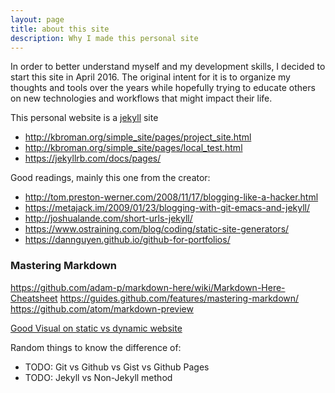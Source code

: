 ```yaml
---
layout: page
title: about this site
description: Why I made this personal site
---
```


In order to better understand myself and my development skills, I decided to start this site in April 2016.  The original intent for it is to organize my thoughts and tools over the years while hopefully trying to educate others on new technologies and workflows that might impact their life.

This personal website is a [jekyll](https://jekyllrb.com) site

- http://kbroman.org/simple_site/pages/project_site.html
- http://kbroman.org/simple_site/pages/local_test.html
- https://jekyllrb.com/docs/pages/

Good readings, mainly this one from the creator: 

- http://tom.preston-werner.com/2008/11/17/blogging-like-a-hacker.html
- https://metajack.im/2009/01/23/blogging-with-git-emacs-and-jekyll/
- http://joshualande.com/short-urls-jekyll/
- https://www.ostraining.com/blog/coding/static-site-generators/
- https://dannguyen.github.io/github-for-portfolios/


### Mastering Markdown
https://github.com/adam-p/markdown-here/wiki/Markdown-Here-Cheatsheet
https://guides.github.com/features/mastering-markdown/
https://github.com/atom/markdown-preview

[Good Visual on static vs dynamic website](http://nilclass.com/courses/what-is-a-static-website/#1)

Random things to know the difference of:

- TODO: Git vs Github vs Gist vs Github Pages
- TODO: Jekyll vs Non-Jekyll method

